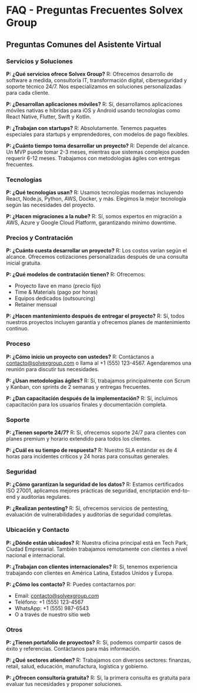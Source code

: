 # FAQ - Preguntas Frecuentes Solvex Group

## Preguntas Comunes del Asistente Virtual

### Servicios y Soluciones

**P: ¿Qué servicios ofrece Solvex Group?**
R: Ofrecemos desarrollo de software a medida, consultoría IT, transformación digital, ciberseguridad y soporte técnico 24/7. Nos especializamos en soluciones personalizadas para cada cliente.

**P: ¿Desarrollan aplicaciones móviles?**
R: Sí, desarrollamos aplicaciones móviles nativas e híbridas para iOS y Android usando tecnologías como React Native, Flutter, Swift y Kotlin.

**P: ¿Trabajan con startups?**
R: Absolutamente. Tenemos paquetes especiales para startups y emprendedores, con modelos de pago flexibles.

**P: ¿Cuánto tiempo toma desarrollar un proyecto?**
R: Depende del alcance. Un MVP puede tomar 2-3 meses, mientras que sistemas complejos pueden requerir 6-12 meses. Trabajamos con metodologías ágiles con entregas frecuentes.

### Tecnologías

**P: ¿Qué tecnologías usan?**
R: Usamos tecnologías modernas incluyendo React, Node.js, Python, AWS, Docker, y más. Elegimos la mejor tecnología según las necesidades del proyecto.

**P: ¿Hacen migraciones a la nube?**
R: Sí, somos expertos en migración a AWS, Azure y Google Cloud Platform, garantizando mínimo downtime.

### Precios y Contratación

**P: ¿Cuánto cuesta desarrollar un proyecto?**
R: Los costos varían según el alcance. Ofrecemos cotizaciones personalizadas después de una consulta inicial gratuita.

**P: ¿Qué modelos de contratación tienen?**
R: Ofrecemos:
- Proyecto llave en mano (precio fijo)
- Time & Materials (pago por horas)
- Equipos dedicados (outsourcing)
- Retainer mensual

**P: ¿Hacen mantenimiento después de entregar el proyecto?**
R: Sí, todos nuestros proyectos incluyen garantía y ofrecemos planes de mantenimiento continuo.

### Proceso

**P: ¿Cómo inicio un proyecto con ustedes?**
R: Contáctanos a contacto@solvexgroup.com o llama al +1 (555) 123-4567. Agendaremos una reunión para discutir tus necesidades.

**P: ¿Usan metodologías ágiles?**
R: Sí, trabajamos principalmente con Scrum y Kanban, con sprints de 2 semanas y entregas frecuentes.

**P: ¿Dan capacitación después de la implementación?**
R: Sí, incluimos capacitación para los usuarios finales y documentación completa.

### Soporte

**P: ¿Tienen soporte 24/7?**
R: Sí, ofrecemos soporte 24/7 para clientes con planes premium y horario extendido para todos los clientes.

**P: ¿Cuál es su tiempo de respuesta?**
R: Nuestro SLA estándar es de 4 horas para incidentes críticos y 24 horas para consultas generales.

### Seguridad

**P: ¿Cómo garantizan la seguridad de los datos?**
R: Estamos certificados ISO 27001, aplicamos mejores prácticas de seguridad, encriptación end-to-end y auditorías regulares.

**P: ¿Realizan pentesting?**
R: Sí, ofrecemos servicios de pentesting, evaluación de vulnerabilidades y auditorías de seguridad completas.

### Ubicación y Contacto

**P: ¿Dónde están ubicados?**
R: Nuestra oficina principal está en Tech Park, Ciudad Empresarial. También trabajamos remotamente con clientes a nivel nacional e internacional.

**P: ¿Trabajan con clientes internacionales?**
R: Sí, tenemos experiencia trabajando con clientes en América Latina, Estados Unidos y Europa.

**P: ¿Cómo los contacto?**
R: Puedes contactarnos por:
- Email: contacto@solvexgroup.com
- Teléfono: +1 (555) 123-4567
- WhatsApp: +1 (555) 987-6543
- O a través de nuestro sitio web

### Otros

**P: ¿Tienen portafolio de proyectos?**
R: Sí, podemos compartir casos de éxito y referencias. Contáctanos para más información.

**P: ¿Qué sectores atienden?**
R: Trabajamos con diversos sectores: finanzas, retail, salud, educación, manufactura, logística y gobierno.

**P: ¿Ofrecen consultoría gratuita?**
R: Sí, la primera consulta es gratuita para evaluar tus necesidades y proponer soluciones.
